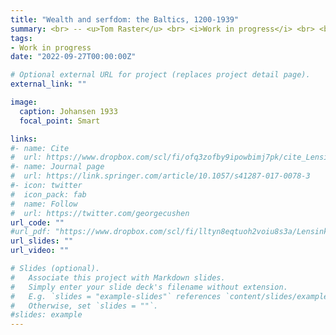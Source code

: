 ```yaml
---
title: "Wealth and serfdom: the Baltics, 1200-1939"
summary: <br> -- <u>Tom Raster</u> <br> <i>Work in progress</i> <br> <br> <small>I quantify the wealth of noble landowners and (freed) serfs in Estonia and Latvia from the beginning of the colonization by Baltic Germans in the 1200s to the end of the first period of independence in 1939. To this end, I collect extensive data on the landholdings of individual Baltic Germans and their families and show how their wealth recovers following shocks (plagues, wars, and conquests). I also document the slow rise in landownership among formerly enserfed ethnic Estonians and Latvians following the abolition of serfdom in 1816-9. The wealth gap between Baltic Germans and ethnic Estonians and Latvians only significantly closed following land reforms after the independence from Russia in 1918-9.</small>
tags:
- Work in progress
date: "2022-09-27T00:00:00Z"

# Optional external URL for project (replaces project detail page).
external_link: ""

image:
  caption: Johansen 1933
  focal_point: Smart

links:
#- name: Cite
#  url: https://www.dropbox.com/scl/fi/ofq3zofby9ipowbimj7pk/cite_Lensink_Raster_Timmer_2017_Liquidity-Constraints-and-Willingness-to-Pay-for-Solar-Lamps-and-Water-Filters-in-Jakarta.txt?rlkey=3nf7i4o6kbrpoz6po7ecy8lo1&dl=0
#- name: Journal page
#  url: https://link.springer.com/article/10.1057/s41287-017-0078-3
#- icon: twitter
#  icon_pack: fab
#  name: Follow
#  url: https://twitter.com/georgecushen
url_code: ""
#url_pdf: "https://www.dropbox.com/scl/fi/lltyn8eqtuoh2voiu8s3a/Lensink_Raster_Timmer_2017_Liquidity-Constraints-and-Willingness-to-Pay-for-Solar-Lamps-and-Water-Filters-in-Jakarta.pdf?rlkey=2zs3qsxio2x4849ipge4t2yar&dl=0"
url_slides: ""
url_video: ""

# Slides (optional).
#   Associate this project with Markdown slides.
#   Simply enter your slide deck's filename without extension.
#   E.g. `slides = "example-slides"` references `content/slides/example-slides.md`.
#   Otherwise, set `slides = ""`.
#slides: example
---
```



